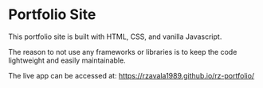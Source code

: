 
# Portfolio Site

This portfolio site is built with HTML, CSS, and vanilla Javascript.

The reason to not use any frameworks or libraries is to keep the code lightweight and easily maintainable. 

The live app can be accessed at: https://rzavala1989.github.io/rz-portfolio/